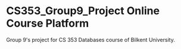 # CS353_Group9_Project Online Course Platform

Group 9's project for CS 353 Databases course of Bilkent University.

